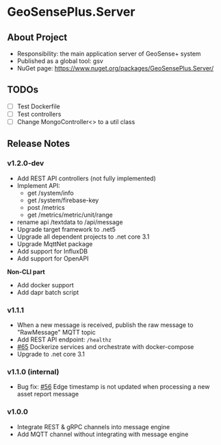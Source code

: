 # GeoSensePlus.Server

## About Project

- Responsibility: the main application server of GeoSense+ system
- Published as a global tool: gsv
- NuGet page: https://www.nuget.org/packages/GeoSensePlus.Server/

## TODOs

- [ ] Test Dockerfile
- [ ] Test controllers
- [ ] Change MongoController<> to a util class

## Release Notes

### v1.2.0-dev

- Add REST API controllers (not fully implemented)
- Implement API: 
  - get /system/info
  - get /system/firebase-key
  - post /metrics
  - get /metrics/metric/unit/range
- rename api /textdata to /api/message
- Upgrade target framework to .net5
- Upgrade all dependent projects to .net core 3.1
- Upgrade MqttNet package
- Add support for InfluxDB
- Add support for OpenAPI

**Non-CLI part**

- Add docker support
- Add dapr batch script

### v1.1.1

- When a new message is received, publish the raw message to "RawMessage" MQTT topic
- Add REST API endpoint: `/healthz`
- [#65](https://gitlab.com/outdoor-asset-tracking-solution/app-front-end/issues/65) Dockerize services and orchestrate with docker-compose
- Upgrade to .net core 3.1

### v1.1.0 (internal)

- Bug fix: [#56](https://gitlab.com/outdoor-asset-tracking-solution/app-front-end/issues/56) Edge timestamp is not updated when processing a new asset report message

### v1.0.0

- Integrate REST & gRPC channels into message engine
- Add MQTT channel without integrating with message engine
